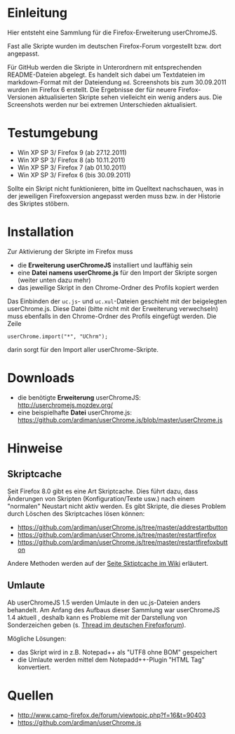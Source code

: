 # Einleitung
Hier entsteht eine Sammlung für die Firefox-Erweiterung userChromeJS.

Fast alle Skripte wurden im deutschen Firefox-Forum vorgestellt bzw. dort angepasst.

Für GitHub werden die Skripte in Unterordnern mit entsprechenden README-Dateien abgelegt. Es handelt sich dabei um 
Textdateien im markdown-Format mit der Dateiendung `md`. Screenshots bis zum 30.09.2011 wurden im Firefox 6 erstellt. 
Die Ergebnisse der für neuere Firefox-Versionen aktualisierten Skripte sehen vielleicht ein wenig anders aus. Die Screenshots 
werden nur bei extremen Unterschieden aktualisiert. 

# Testumgebung
- Win XP SP 3/ Firefox 9 (ab 27.12.2011)
- Win XP SP 3/ Firefox 8 (ab 10.11.2011)
- Win XP SP 3/ Firefox 7 (ab 01.10.2011)
- Win XP SP 3/ Firefox 6 (bis 30.09.2011)

Sollte ein Skript nicht funktionieren, bitte im Quelltext nachschauen, was in der jeweiligen Firefoxversion angepasst 
werden muss bzw. in der Historie des Skriptes stöbern.

# Installation
Zur Aktivierung der Skripte im Firefox muss 

- die **Erweiterung userChromeJS** installiert und lauffähig sein
- eine **Datei namens userChrome.js** für den Import der Skripte sorgen (weiter unten dazu mehr)
- das jeweilige Skript in den Chrome-Ordner des Profils kopiert werden

Das Einbinden der `uc.js`- und `uc.xul`-Dateien geschieht mit der beigelegten userChrome.js. Diese Datei (bitte nicht mit 
der Erweiterung verwechseln) muss ebenfalls in den Chrome-Ordner des Profils eingefügt werden. Die Zeile

    userChrome.import("*", "UChrm");

darin sorgt für den Import aller userChrome-Skripte.

# Downloads
- die benötigte **Erweiterung** userChromeJS: http://userchromejs.mozdev.org/
- eine beispielhafte **Datei** userChrome.js: https://github.com/ardiman/userChrome.js/blob/master/userChrome.js

# Hinweise
## Skriptcache
Seit Firefox 8.0 gibt es eine Art Skriptcache. Dies führt dazu, dass Änderungen von Skripten (Konfiguration/Texte usw.) nach 
einem "normalen" Neustart nicht aktiv werden. Es gibt Skripte, die dieses Problem durch Löschen des Skriptcaches lösen können:

- https://github.com/ardiman/userChrome.js/tree/master/addrestartbutton
- https://github.com/ardiman/userChrome.js/tree/master/restartfirefox
- https://github.com/ardiman/userChrome.js/tree/master/restartfirefoxbutton

Andere Methoden werden auf der [Seite Sktiptcache im Wiki](https://github.com/ardiman/userChrome.js/wiki/Skriptcache) erläutert.

## Umlaute
Ab userChromeJS 1.5 werden Umlaute in den uc.js-Dateien anders behandelt. Am Anfang des Aufbaus dieser Sammlung war userChromeJS 1.4 aktuell 
, deshalb kann es Probleme mit der Darstellung von Sonderzeichen geben (s. [Thread im deutschen Firefoxforum](http://www.camp-firefox.de/forum/viewtopic.php?p=778500#p778500)).

Mögliche Lösungen:

- das Skript wird in z.B. Notepad++ als "UTF8 ohne BOM" gespeichert
- die Umlaute werden mittel dem Notepadd++-Plugin "HTML Tag" konvertiert.

# Quellen
- http://www.camp-firefox.de/forum/viewtopic.php?f=16&t=90403
- https://github.com/ardiman/userChrome.js
